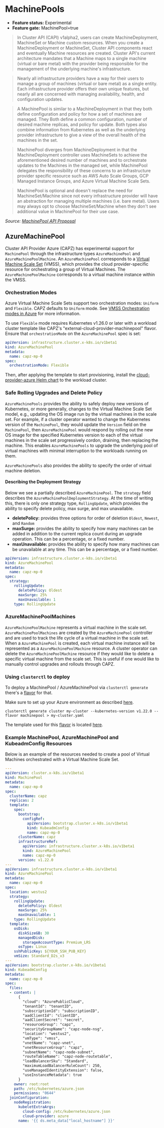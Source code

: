 # MachinePools
- **Feature status:** Experimental
- **Feature gate:** MachinePool=true

> In Cluster API (CAPI) v1alpha2, users can create MachineDeployment, MachineSet or Machine custom
> resources. When you create a MachineDeployment or MachineSet, Cluster API components react and
> eventually Machine resources are created. Cluster API's current architecture mandates that a
> Machine maps to a single machine (virtual or bare metal) with the provider being responsible for
> the management of the underlying machine's infrastructure.

> Nearly all infrastructure providers have a way for their users to manage a group of machines
> (virtual or bare metal) as a single entity. Each infrastructure provider offers their own unique
> features, but nearly all are concerned with managing availability, health, and configuration updates.

> A MachinePool is similar to a MachineDeployment in that they both define
> configuration and policy for how a set of machines are managed. They Both define a common
> configuration, number of desired machine replicas, and policy for update. Both types also combine
> information from Kubernetes as well as the underlying provider infrastructure to give a view of
> the overall health of the machines in the set.

> MachinePool diverges from MachineDeployment in that the MachineDeployment controller uses
> MachineSets to achieve the aforementioned desired number of machines and to orchestrate updates
> to the Machines in the managed set, while MachinePool delegates the responsibility of these
> concerns to an infrastructure provider specific resource such as AWS Auto Scale Groups, GCP
> Managed Instance Groups, and Azure Virtual Machine Scale Sets.

> MachinePool is optional and doesn't replace the need for MachineSet/Machine since not every
> infrastructure provider will have an abstraction for managing multiple machines (i.e. bare metal).
> Users may always opt to choose MachineSet/Machine when they don't see additional value in
> MachinePool for their use case.

*Source: [MachinePool API Proposal](https://github.com/kubernetes-sigs/cluster-api/blob/bf51a2502f9007b531f6a9a2c1a4eae1586fb8ca/docs/proposals/20190919-machinepool-api.md)*

## AzureMachinePool
Cluster API Provider Azure (CAPZ) has experimental support for `MachinePool` through the infrastructure
types `AzureMachinePool` and `AzureMachinePoolMachine`. An `AzureMachinePool` corresponds to a
[Virtual Machine Scale Set](https://docs.microsoft.com/en-us/azure/virtual-machine-scale-sets/overview) (VMSS),
which provides the cloud provider-specific resource for orchestrating a group of Virtual Machines. The
`AzureMachinePoolMachine` corresponds to a virtual machine instance within the VMSS.

### Orchestration Modes

Azure Virtual Machine Scale Sets support two orchestration modes: `Uniform` and `Flexible`. CAPZ defaults to `Uniform` mode. See [VMSS Orchestration modes in Azure](https://learn.microsoft.com/azure/virtual-machine-scale-sets/virtual-machine-scale-sets-orchestration-modes) for more information.

To use `Flexible` mode requires Kubernetes v1.26.0 or later with a workload cluster template like CAPZ's "external-cloud-provider-machinepool" flavor. Ensure that `orchestrationMode` on the `AzureMachinePool` spec is set:

```yaml
apiVersion: infrastructure.cluster.x-k8s.io/v1beta1
kind: AzureMachinePool
metadata:
  name: capz-mp-0
spec:
  orchestrationMode: Flexible
```

Then, after applying the template to start provisioning, install the [cloud-provider-azure Helm chart](https://github.com/kubernetes-sigs/cloud-provider-azure/tree/master/helm/cloud-provider-azure#readme) to the workload cluster.

### Safe Rolling Upgrades and Delete Policy
`AzureMachinePools` provides the ability to safely deploy new versions of Kubernetes, or more generally, changes to the
Virtual Machine Scale Set model, e.g., updating the OS image run by the virtual machines in the scale set. For example,
if a cluster operator wanted to change the Kubernetes version of the `MachinePool`, they would update the `Version`
field on the `MachinePool`, then `AzureMachinePool` would respond by rolling out the new OS image for the specified
Kubernetes version to each of the virtual machines in the scale set progressively cordon, draining, then replacing the
machine. This enables `AzureMachinePools` to upgrade the underlying pool of virtual machines with minimal interruption 
to the workloads running on them.

`AzureMachinePools` also provides the ability to specify the order of virtual machine deletion.

#### Describing the Deployment Strategy
Below we see a partially described `AzureMachinePool`. The `strategy` field describes the 
`AzureMachinePoolDeploymentStrategy`. At the time of writing this, there is only one strategy type, `RollingUpdate`, 
which provides the ability to specify delete policy, max surge, and max unavailable.

- **deletePolicy:** provides three options for order of deletion `Oldest`, `Newest`, and `Random`
- **maxSurge:** provides the ability to specify how many machines can be added in addition to the current replica count
  during an upgrade operation. This can be a percentage, or a fixed number.
- **maxUnavailable:** provides the ability to specify how many machines can be unavailable at any time. This can be a 
  percentage, or a fixed number.

```yaml
apiVersion: infrastructure.cluster.x-k8s.io/v1beta1
kind: AzureMachinePool
metadata:
  name: capz-mp-0
spec:
  strategy:
    rollingUpdate:
      deletePolicy: Oldest
      maxSurge: 25%
      maxUnavailable: 1
    type: RollingUpdate
```

### AzureMachinePoolMachines
`AzureMachinePoolMachine` represents a virtual machine in the scale set. `AzureMachinePoolMachines` are created by the
`AzureMachinePool` controller and are used to track the life cycle of a virtual machine in the scale set. When a 
`AzureMachinePool` is created, each virtual machine instance will be represented as a `AzureMachinePoolMachine`
resource. A cluster operator can delete the `AzureMachinePoolMachine` resource if they would like to delete a specific
virtual machine from the scale set. This is useful if one would like to manually control upgrades and rollouts through
CAPZ.

### Using `clusterctl` to deploy
To deploy a MachinePool / AzureMachinePool via `clusterctl generate` there's a [flavor](https://cluster-api.sigs.k8s.io/clusterctl/commands/generate-cluster.html#flavors)
for that.

Make sure to set up your Azure environment as described [here](https://cluster-api.sigs.k8s.io/user/quick-start.html).

```shell
clusterctl generate cluster my-cluster --kubernetes-version v1.22.0 --flavor machinepool > my-cluster.yaml
```

The template used for this [flavor](https://cluster-api.sigs.k8s.io/clusterctl/commands/generate-cluster.html#flavors)
is located [here](https://raw.githubusercontent.com/kubernetes-sigs/cluster-api-provider-azure/main/templates/cluster-template-machinepool.yaml).

### Example MachinePool, AzureMachinePool and KubeadmConfig Resources
Below is an example of the resources needed to create a pool of Virtual Machines orchestrated with
a Virtual Machine Scale Set.
```yaml
---
apiVersion: cluster.x-k8s.io/v1beta1
kind: MachinePool
metadata:
  name: capz-mp-0
spec:
  clusterName: capz
  replicas: 2
  template:
    spec:
      bootstrap:
        configRef:
          apiVersion: bootstrap.cluster.x-k8s.io/v1beta1
          kind: KubeadmConfig
          name: capz-mp-0
      clusterName: capz
      infrastructureRef:
        apiVersion: infrastructure.cluster.x-k8s.io/v1beta1
        kind: AzureMachinePool
        name: capz-mp-0
      version: v1.22.0
---
apiVersion: infrastructure.cluster.x-k8s.io/v1beta1
kind: AzureMachinePool
metadata:
  name: capz-mp-0
spec:
  location: westus2
  strategy:
    rollingUpdate:
      deletePolicy: Oldest
      maxSurge: 25%
      maxUnavailable: 1
    type: RollingUpdate
  template:
    osDisk:
      diskSizeGB: 30
      managedDisk:
        storageAccountType: Premium_LRS
      osType: Linux
    sshPublicKey: ${YOUR_SSH_PUB_KEY}
    vmSize: Standard_D2s_v3
---
apiVersion: bootstrap.cluster.x-k8s.io/v1beta1
kind: KubeadmConfig
metadata:
  name: capz-mp-0
spec:
  files:
  - content: |
      {
        "cloud": "AzurePublicCloud",
        "tenantId": "tenantID",
        "subscriptionId": "subscriptionID",
        "aadClientId": "clientID",
        "aadClientSecret": "secret",
        "resourceGroup": "capz",
        "securityGroupName": "capz-node-nsg",
        "location": "westus2",
        "vmType": "vmss",
        "vnetName": "capz-vnet",
        "vnetResourceGroup": "capz",
        "subnetName": "capz-node-subnet",
        "routeTableName": "capz-node-routetable",
        "loadBalancerSku": "Standard",
        "maximumLoadBalancerRuleCount": 250,
        "useManagedIdentityExtension": false,
        "useInstanceMetadata": true
      }
    owner: root:root
    path: /etc/kubernetes/azure.json
    permissions: "0644"
  joinConfiguration:
    nodeRegistration:
      kubeletExtraArgs:
        cloud-config: /etc/kubernetes/azure.json
        cloud-provider: azure
      name: '{{ ds.meta_data["local_hostname"] }}'
```
